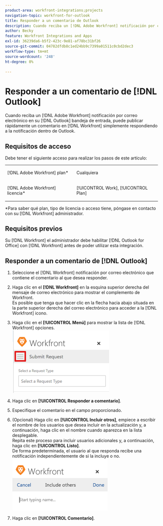 ```yaml
---
product-area: workfront-integrations;projects
navigation-topic: workfront-for-outlook
title: Responder a un comentario de Outlook
description: Cuando reciba un [!DNL Adobe Workfront] notificación por correo electrónico en la bandeja de entrada de Outlook, puede publicar rápidamente un comentario en [!DNL Workfront] simplemente respondiendo a la notificación dentro de Outlook.
author: Becky
feature: Workfront Integrations and Apps
exl-id: 36239da6-b5f2-423c-9e81-af78bc31bf26
source-git-commit: 04782dfdb8c1ed24bb9c7399a01511c0cbd2dec3
workflow-type: tm+mt
source-wordcount: '248'
ht-degree: 0%

---
```


# Responder a un comentario de [!DNL Outlook]

Cuando reciba un [!DNL Adobe Workfront] notificación por correo electrónico en su [!DNL Outlook] bandeja de entrada, puede publicar rápidamente un comentario en [!DNL Workfront] simplemente respondiendo a la notificación dentro de Outlook.

## Requisitos de acceso

Debe tener el siguiente acceso para realizar los pasos de este artículo:

<table style="table-layout:auto"> 
 <col> 
 <col> 
 <tbody> 
  <tr> 
   <td role="rowheader">[!DNL Adobe Workfront] plan*</td> 
   <td> <p>Cualquiera</p> </td> 
  </tr> 
  <tr> 
   <td role="rowheader">[!DNL Adobe Workfront] licencia*</td> 
   <td> <p>[!UICONTROL Work], [!UICONTROL Plan]</p> </td> 
  </tr> 
 </tbody> 
</table>

&#42;Para saber qué plan, tipo de licencia o acceso tiene, póngase en contacto con su [!DNL Workfront] administrador.

## Requisitos previos

Su [!DNL Workfront] el administrador debe habilitar [!DNL Outlook for Office] con [!DNL Workfront] antes de poder utilizar esta integración.

## Responder a un comentario de [!DNL Outlook]

1. Seleccione el [!DNL Workfront] notificación por correo electrónico que contiene el comentario al que desea responder.
1. Haga clic en el **[!DNL Workfront]** en la esquina superior derecha del mensaje de correo electrónico para mostrar el complemento de Workfront.\
   Es posible que tenga que hacer clic en la flecha hacia abajo situada en la parte superior derecha del correo electrónico para acceder a la [!DNL Workfront] icono.

1. Haga clic en el **[!UICONTROL Menú]** para mostrar la lista de [!DNL Workfront] opciones.\
   ![o365_addin_menu_icon.png](assets/o365-addin-menu-icon.png)

1. Haga clic en **[!UICONTROL Responder a comentario]**.
1. Especifique el comentario en el campo proporcionado.
1. (Opcional) Haga clic en **[!UICONTROL Incluir otros]**, empiece a escribir el nombre de los usuarios que desea incluir en la actualización y, a continuación, haga clic en el nombre cuando aparezca en la lista desplegable.\
   Repita este proceso para incluir usuarios adicionales y, a continuación, haga clic en **[!UICONTROL Listo]**.\
   De forma predeterminada, el usuario al que responda recibe una notificación independientemente de si la incluye o no.\
   ![o365_addin_includeOthers.png](assets/o365-addin-includeothers.png)

1. Haga clic en **[!UICONTROL Comentario]**.
